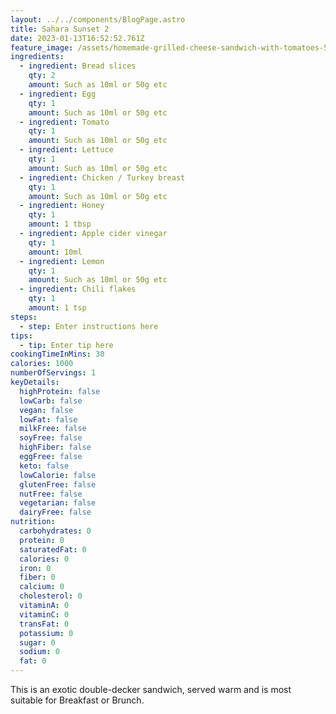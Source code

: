 ```yaml
---
layout: ../../components/BlogPage.astro
title: Sahara Sunset 2
date: 2023-01-13T16:52:52.761Z
feature_image: /assets/homemade-grilled-cheese-sandwich-with-tomatoes-500x500.png
ingredients:
  - ingredient: Bread slices
    qty: 2
    amount: Such as 10ml or 50g etc
  - ingredient: Egg
    qty: 1
    amount: Such as 10ml or 50g etc
  - ingredient: Tomato
    qty: 1
    amount: Such as 10ml or 50g etc
  - ingredient: Lettuce
    qty: 1
    amount: Such as 10ml or 50g etc
  - ingredient: Chicken / Turkey breast
    qty: 1
    amount: Such as 10ml or 50g etc
  - ingredient: Honey
    qty: 1
    amount: 1 tbsp
  - ingredient: Apple cider vinegar
    qty: 1
    amount: 10ml
  - ingredient: Lemon
    qty: 1
    amount: Such as 10ml or 50g etc
  - ingredient: Chili flakes
    qty: 1
    amount: 1 tsp
steps:
  - step: Enter instructions here
tips:
  - tip: Enter tip here
cookingTimeInMins: 30
calories: 1000
numberOfServings: 1
keyDetails:
  highProtein: false
  lowCarb: false
  vegan: false
  lowFat: false
  milkFree: false
  soyFree: false
  highFiber: false
  eggFree: false
  keto: false
  lowCalorie: false
  glutenFree: false
  nutFree: false
  vegetarian: false
  dairyFree: false
nutrition:
  carbohydrates: 0
  protein: 0
  saturatedFat: 0
  calories: 0
  iron: 0
  fiber: 0
  calcium: 0
  cholesterol: 0
  vitaminA: 0
  vitaminC: 0
  transFat: 0
  potassium: 0
  sugar: 0
  sodium: 0
  fat: 0
---
```

T﻿his is an exotic double-decker sandwich, served warm and is most suitable for Breakfast or Brunch.